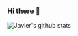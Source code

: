 ### Hi there 👋

<!--
**javier-a-agustin/javier-a-agustin** is a ✨ _special_ ✨ repository because its `README.md` (this file) appears on your GitHub profile.



Here are some ideas to get you started:

- 🔭 I’m currently working on ...
- 🌱 I’m currently learning ...
- 👯 I’m looking to collaborate on ...
- 🤔 I’m looking for help with ...
- 💬 Ask me about ...
- 📫 How to reach me: ...
- 😄 Pronouns: ...
- ⚡ Fun fact: ...
-->
![Javier's github stats](https://github-readme-stats.vercel.app/api?username=javier-a-agustin&show_icons=true&theme=nightowl)
